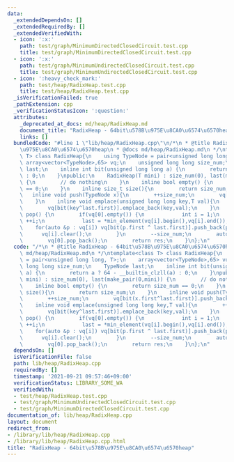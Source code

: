 ```yaml
---
data:
  _extendedDependsOn: []
  _extendedRequiredBy: []
  _extendedVerifiedWith:
  - icon: ':x:'
    path: test/graph/MinimumDirectedClosedCircuit.test.cpp
    title: test/graph/MinimumDirectedClosedCircuit.test.cpp
  - icon: ':x:'
    path: test/graph/MinimumUndirectedClosedCircuit.test.cpp
    title: test/graph/MinimumUndirectedClosedCircuit.test.cpp
  - icon: ':heavy_check_mark:'
    path: test/heap/RadixHeap.test.cpp
    title: test/heap/RadixHeap.test.cpp
  _isVerificationFailed: true
  _pathExtension: cpp
  _verificationStatusIcon: ':question:'
  attributes:
    _deprecated_at_docs: md/heap/RadixHeap.md
    document_title: "RadixHeap - 64bit\u578B\u975E\u8CA0\u6574\u6570heap"
    links: []
  bundledCode: "#line 1 \"lib/heap/RadixHeap.cpp\"\n/*\n * @title RadixHeap - 64bit\u578B\
    \u975E\u8CA0\u6574\u6570heap\n * @docs md/heap/RadixHeap.md\n */\ntemplate<class\
    \ T> class RadixHeap{\n    using TypeNode = pair<unsigned long long, T>;\n   \
    \ array<vector<TypeNode>,65> vq;\n    unsigned long long size_num;\n    TypeNode\
    \ last;\n    inline int bit(unsigned long long a) {\n        return a ? 64 - __builtin_clzll(a)\
    \ : 0;\n    }\npublic:\n    RadixHeap(T mini) : size_num(0), last(make_pair(0,mini))\
    \ {\n        // do nothing\n    }\n    inline bool empty() {\n        return size_num\
    \ == 0;\n    }\n    inline size_t size(){\n        return size_num;\n    }\n \
    \   inline void push(TypeNode x){\n        ++size_num;\n        vq[bit(x.first^last.first)].push_back(x);\n\
    \    }\n    inline void emplace(unsigned long long key,T val){\n        ++size_num;\n\
    \        vq[bit(key^last.first)].emplace_back(key,val);\n    }\n    inline TypeNode\
    \ pop() {\n        if(vq[0].empty()) {\n            int i = 1;\n            while(vq[i].empty())\
    \ ++i;\n            last = *min_element(vq[i].begin(),vq[i].end());\n        \
    \    for(auto &p : vq[i]) vq[bit(p.first ^ last.first)].push_back(p);\n      \
    \      vq[i].clear();\n        }\n        --size_num;\n        auto res = vq[0].back();\n\
    \        vq[0].pop_back();\n        return res;\n    }\n};\n"
  code: "/*\n * @title RadixHeap - 64bit\u578B\u975E\u8CA0\u6574\u6570heap\n * @docs\
    \ md/heap/RadixHeap.md\n */\ntemplate<class T> class RadixHeap{\n    using TypeNode\
    \ = pair<unsigned long long, T>;\n    array<vector<TypeNode>,65> vq;\n    unsigned\
    \ long long size_num;\n    TypeNode last;\n    inline int bit(unsigned long long\
    \ a) {\n        return a ? 64 - __builtin_clzll(a) : 0;\n    }\npublic:\n    RadixHeap(T\
    \ mini) : size_num(0), last(make_pair(0,mini)) {\n        // do nothing\n    }\n\
    \    inline bool empty() {\n        return size_num == 0;\n    }\n    inline size_t\
    \ size(){\n        return size_num;\n    }\n    inline void push(TypeNode x){\n\
    \        ++size_num;\n        vq[bit(x.first^last.first)].push_back(x);\n    }\n\
    \    inline void emplace(unsigned long long key,T val){\n        ++size_num;\n\
    \        vq[bit(key^last.first)].emplace_back(key,val);\n    }\n    inline TypeNode\
    \ pop() {\n        if(vq[0].empty()) {\n            int i = 1;\n            while(vq[i].empty())\
    \ ++i;\n            last = *min_element(vq[i].begin(),vq[i].end());\n        \
    \    for(auto &p : vq[i]) vq[bit(p.first ^ last.first)].push_back(p);\n      \
    \      vq[i].clear();\n        }\n        --size_num;\n        auto res = vq[0].back();\n\
    \        vq[0].pop_back();\n        return res;\n    }\n};\n"
  dependsOn: []
  isVerificationFile: false
  path: lib/heap/RadixHeap.cpp
  requiredBy: []
  timestamp: '2021-09-21 09:57:46+09:00'
  verificationStatus: LIBRARY_SOME_WA
  verifiedWith:
  - test/heap/RadixHeap.test.cpp
  - test/graph/MinimumUndirectedClosedCircuit.test.cpp
  - test/graph/MinimumDirectedClosedCircuit.test.cpp
documentation_of: lib/heap/RadixHeap.cpp
layout: document
redirect_from:
- /library/lib/heap/RadixHeap.cpp
- /library/lib/heap/RadixHeap.cpp.html
title: "RadixHeap - 64bit\u578B\u975E\u8CA0\u6574\u6570heap"
---
```

